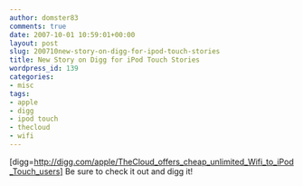 ```yaml
---
author: domster83
comments: true
date: 2007-10-01 10:59:01+00:00
layout: post
slug: 200710new-story-on-digg-for-ipod-touch-stories
title: New Story on Digg for iPod Touch Stories
wordpress_id: 139
categories:
- misc
tags:
- apple
- digg
- ipod touch
- thecloud
- wifi
---
```


[digg=http://digg.com/apple/TheCloud_offers_cheap_unlimited_Wifi_to_iPod_Touch_users]
Be sure to check it out and digg it!
